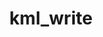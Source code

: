 ---
    layout: example
    title: kml_write
    short: Writes a KML document to an [ASCII](http://www.google.com) file.
    categories: functions
    tags: write
---